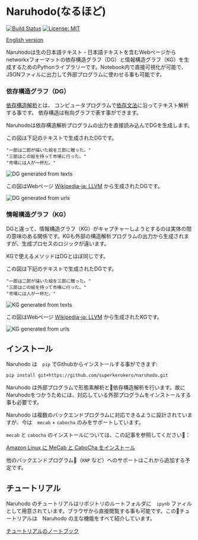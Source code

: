 # Naruhodo(なるほど)

[![Build Status](https://travis-ci.org/superkerokero/naruhodo.svg?branch=master)](https://travis-ci.org/superkerokero/naruhodo)
[![License: MIT](https://img.shields.io/badge/License-MIT-yellow.svg)](https://opensource.org/licenses/MIT)

[English version](README.md)

Naruhodoは生の日本語テキスト・日本語テキストを含むWebページからnetworkxフォーマットの依存構造グラフ（DG）と情報構造グラフ（KG）を生成するためのPythonライブラリーです。Notebook内で直接可視化が可能で、JSONファィルに出力して外部プログラムに使わせる事も可能です。

### 依存構造グラフ（DG）

[依存構造解析](https://web.stanford.edu/~jurafsky/slp3/14.pdf)とは、 コンピュータプログラムで[依存文法](https://en.wikipedia.org/wiki/Dependency_grammar)に沿ってテキスト解析する事です。
依存構造は有向グラフで表す事ができます。

Naruhodoは依存構造解析プログラムの出力を直接読み込んでDGを生成します。 

この図は下記のテキストで生成されたDGです。

```
"一郎は二郎が描いた絵を三郎に贈った。"
"三郎はこの絵を持って市場に行った。"
"市場には人が一杯だ。"
```

![DG generated from texts](img/DG_example.png)

この図はWebページ [Wikipedia-ja: LLVM](https://ja.wikipedia.org/wiki/LLVM) から生成されたDGです。

![DG generated from urls](img/DG_url.png)

### 情報構造グラフ（KG）

DGと違って、情報構造グラフ（KG）がキャプチャーしようとするのは実体の間の意味のある関係です。KGも外部の構造解析プログラムの出力から生成されますが、生成プロセスのロジックが違います。

KGで使えるメソッドはDGとほぼ同じです。

この図は下記のテキストで生成されたDGです。

```
"一郎は二郎が描いた絵を三郎に贈った。"
"三郎はこの絵を持って市場に行った。"
"市場には人が一杯だ。"
```

![KG generated from texts](img/KG_example.png)

この図はWebページ [Wikipedia-ja: LLVM](https://ja.wikipedia.org/wiki/LLVM) から生成されたKGです。

![KG generated from urls](img/KG_url.png)

## インストール

Naruhodo は　`pip` でGithubからインストールする事ができます:

```bash
pip install git+https://github.com/superkerokero/naruhodo.git
```

Naruhodo は外部プログラムで形態素解析と依存構造解析を行います。故にNaruhodoをつかうためには、対応している外部プログラムをインストールする事も必要です。

Naruhodo は複数のバックエンドプログラムに対応できるように設計されていますが、今は　`mecab` + `cabocha` のみをサポートしています。

`mecab` と `cabocha` のインストールについては、この記事を参照してください：

[Amazon Linux に MeCab と CaboCha をインストール](https://qiita.com/january108/items/85c80769ea870c190eaa)

他のバックエンドプログラム（`KNP` など）へのサポートはこれから追加する予定です。

## チュートリアル

Naruhodo のチュートリアルはリポジトリのルートフォルダに　`ipynb` ファィルとして用意されています。ブラウザから直接閲覧する事も可能です。このチュートリアルは　Naruhodo の主な機能をすべて紹介しています。

[チュートリアルのノートブック](https://github.com/superkerokero/naruhodo/blob/master/Tutorial.ipynb)
